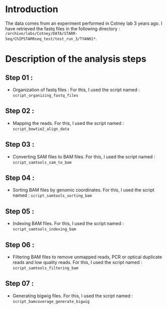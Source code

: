 # Introduction

The data comes from an experiment performed in Cotney lab 3 years ago. I have retrieved the fastq files in the following directory : `/archive/labs/Cotney/DATA/STARR-Seq/ChIPSTARRseq_test/test_run_3/TYAN01*`.

# Description of the analysis steps

## Step 01 :
* Organization of fastq files : For this, I used the script named : `script_organizing_fastq_files`

## Step 02 :
* Mapping the reads. For this, I used the script named : `script_bowtie2_align_data`

## Step 03 :
* Converting SAM files to BAM files. For this, I used the script named : `script_samtools_sam_to_bam`

## Step 04 :
* Sorting BAM files by genomic coordinates. For this, I used the script named : `script_samtools_sorting_bam`

## Step 05 :
* Indexing BAM files. For this, I used the script named : `script_samtools_indexing_bam`

## Step 06 :
* Filtering BAM files to remove unmapped reads, PCR or optical duplicate reads and low quality reads. For this, I used the script named : `script_samtools_filtering_bam`

## Step 07 :
* Generating bigwig files. For this, I used the script named : `script_bamcoverage_generate_bigwig`
